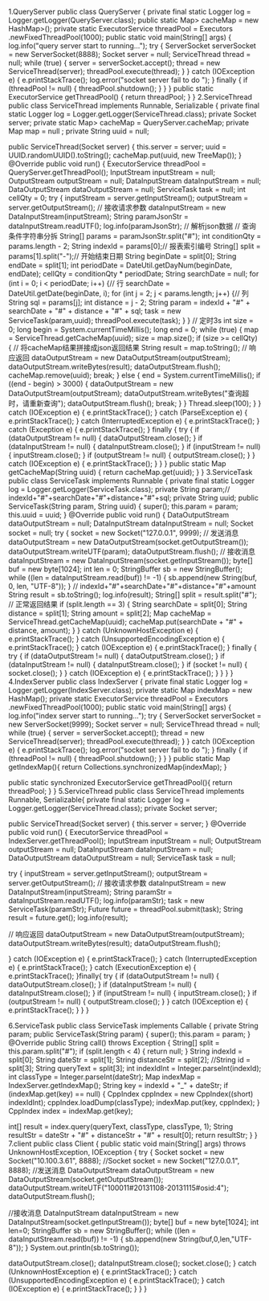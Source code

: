 1.QueryServer
public class QueryServer {
 private final static Logger log = Logger.getLogger(QueryServer.class);
 public static Map> cacheMap = new HashMap>();
 private static ExecutorService threadPool = Executors
   .newFixedThreadPool(1000);
 public static void main(String[] args) {
  log.info("query server start to running...");
  try {
   ServerSocket serverSocket = new ServerSocket(8888);
   Socket server = null;
   ServiceThread thread = null;
   while (true) {
    server = serverSocket.accept();
    thread = new ServiceThread(server);
    threadPool.execute(thread);
   }
  } catch (IOException e) {
   e.printStackTrace();
   log.error("socket server fail to do ");
  } finally {
   if (threadPool != null) {
    threadPool.shutdown();
   }
  }
 }
 public static ExecutorService getThreadPool() {
  return threadPool;
 }
}
2.ServiceThread
public class ServiceThread implements Runnable, Serializable {
 private final static Logger log = Logger.getLogger(ServiceThread.class);
 private Socket server;
 private static Map> cacheMap = QueryServer.cacheMap;
 private  Map map = null ;
 private String uuid = null;
 
 public ServiceThread(Socket server) {
  this.server = server;
  uuid = UUID.randomUUID().toString();
  cacheMap.put(uuid, new TreeMap());
 }
 @Override
 public void run() {
  ExecutorService threadPool = QueryServer.getThreadPool();
  InputStream inputStream = null;
  OutputStream outputStream = null;
  DataInputStream dataInputStream = null;
  DataOutputStream dataOutputStream = null;
  ServiceTask task = null;
  int cellQty = 0;
  try {
   inputStream = server.getInputStream();
   outputStream = server.getOutputStream();
   // 接收请求参数
   dataInputStream = new DataInputStream(inputStream);
   String paramJsonStr = dataInputStream.readUTF();
   log.info(paramJsonStr);
   // 解析json数据
   // 查询条件字符串分拆
   String[] params = paramJsonStr.split("#");
   int conditionQty = params.length - 2;
   String indexId = params[0];// 报表索引编号
   String[] split = params[1].split("-");// 开始结束日期
   String beginDate = split[0];
   String endDate = split[1];
   int periodDate = DateUtil.getDayNum(beginDate, endDate);
   cellQty = conditionQty * periodDate;
   String searchDate = null;
   for (int i = 0; i < periodDate; i++) {// 行
    searchDate = DateUtil.getDate(beginDate, i);
    for (int j = 2; j < params.length; j++) {// 列
     String sql = params[j];
     int distance = j - 2;
     String param = indexId + "#" + searchDate + "#" + distance
       + "#" + sql;
     task = new ServiceTask(param,uuid);
     threadPool.execute(task);
    }
   }
   // 定时3s
   int size = 0;
   long begin = System.currentTimeMillis();
   long end = 0;
   while (true) {
    map = ServiceThread.getCacheMap(uuid);
    size = map.size();
    if (size >= cellQty) {
     // 将cacheMap结果拼接成json返回结果
     String result = map.toString();
     // 响应返回
     dataOutputStream = new DataOutputStream(outputStream);
     dataOutputStream.writeBytes(result);
     dataOutputStream.flush();
     cacheMap.remove(uuid);
     break;
    } else {
     end = System.currentTimeMillis();
     if ((end - begin) > 3000) {
      dataOutputStream = new DataOutputStream(outputStream);
      dataOutputStream.writeBytes("查询超时，请重新查询");
      dataOutputStream.flush();
      break;
     }
    }
    Thread.sleep(100);
   }
  } catch (IOException e) {
   e.printStackTrace();
  } catch (ParseException e) {
   e.printStackTrace();
  } catch (InterruptedException e) {
   e.printStackTrace();
  } catch (Exception e) {
   e.printStackTrace();
  } finally {
   try {
    if (dataOutputStream != null) {
     dataOutputStream.close();
    }
    if (dataInputStream != null) {
     dataInputStream.close();
    }
    if (inputStream != null) {
     inputStream.close();
    }
    if (outputStream != null) {
     outputStream.close();
    }
   } catch (IOException e) {
    e.printStackTrace();
   }
  }
 }
 public static Map getCacheMap(String uuid) {
  return cacheMap.get(uuid);
 }
}
3.ServiceTask
public class ServiceTask implements Runnable {
 private final static Logger log = Logger.getLogger(ServiceTask.class);
 private String param;// indexId+"#"+searchDate+"#"+distance+"#"+sql;
 private String uuid;
 public ServiceTask(String param, String uuid) {
  super();
  this.param = param;
  this.uuid = uuid;
 }
 @Override
 public void run() {
  DataOutputStream dataOutputStream = null;
  DataInputStream dataInputStream = null;
  Socket socket = null;
  try {
   socket = new Socket("127.0.0.1", 9999);
   // 发送消息
   dataOutputStream = new DataOutputStream(socket.getOutputStream());
   dataOutputStream.writeUTF(param);
   dataOutputStream.flush();
   // 接收消息
   dataInputStream = new DataInputStream(socket.getInputStream());
   byte[] buf = new byte[1024];
   int len = 0;
   StringBuffer sb = new StringBuffer();
   while ((len = dataInputStream.read(buf)) != -1) {
    sb.append(new String(buf, 0, len, "UTF-8"));
   }
   // indexId+"#"+searchDate+"#"+distance+"#"+amount
   String result = sb.toString();
   log.info(result);
   String[] split = result.split("#");
   // 正常返回结果
   if (split.length == 3) {
    String searchDate = split[0];
    String distance = split[1];
    String amount = split[2];
    Map cacheMap = ServiceThread.getCacheMap(uuid);
    cacheMap.put(searchDate + "#" + distance, amount);
   }
  } catch (UnknownHostException e) {
   e.printStackTrace();
  } catch (UnsupportedEncodingException e) {
   e.printStackTrace();
  } catch (IOException e) {
   e.printStackTrace();
  } finally {
   try {
    if (dataOutputStream != null) {
     dataOutputStream.close();
    }
    if (dataInputStream != null) {
     dataInputStream.close();
    }
    if (socket != null) {
     socket.close();
    }
   } catch (IOException e) {
    e.printStackTrace();
   }
  }
 }
}
4.IndexServer
public class IndexServer {
 private final static Logger log = Logger.getLogger(IndexServer.class);
 private static Map indexMap = new HashMap();
 private static ExecutorService threadPool = Executors
   .newFixedThreadPool(1000);
 public static void main(String[] args) {
  log.info("index server start to running...");
  try {
   ServerSocket serverSocket = new ServerSocket(9999);
   Socket server = null;
   ServiceThread thread = null;
   while (true) {
    server = serverSocket.accept(); 
    thread = new ServiceThread(server);
    threadPool.execute(thread);
   }
  } catch (IOException e) {
   e.printStackTrace();
   log.error("socket server fail to do ");
  } finally {
   if (threadPool != null) {
    threadPool.shutdown();
   }
  }
 }
 public static Map getIndexMap(){
  return Collections.synchronizedMap(indexMap);
 }
 
 public static synchronized ExecutorService getThreadPool(){
  return threadPool;
 }
}
5.ServiceThread
public class ServiceThread implements Runnable, Serializable{
 private final static Logger log = Logger.getLogger(ServiceThread.class);
 private Socket server;
 
 public ServiceThread(Socket server) {
  this.server = server;
 }
 @Override
 public void run() {
  ExecutorService threadPool = IndexServer.getThreadPool();
  InputStream inputStream = null;
  OutputStream outputStream = null;
  DataInputStream dataInputStream = null;
  DataOutputStream dataOutputStream = null;
  ServiceTask task = null;
  
  try {
   inputStream = server.getInputStream();
   outputStream = server.getOutputStream();
   // 接收请求参数
   dataInputStream = new DataInputStream(inputStream);
   String paramStr = dataInputStream.readUTF();
   log.info(paramStr);
   task = new ServiceTask(paramStr);
   Future future = threadPool.submit(task);
   String result = future.get();
   log.info(result);
   
   // 响应返回
   dataOutputStream = new DataOutputStream(outputStream);
   dataOutputStream.writeBytes(result);
   dataOutputStream.flush();
   
  } catch (IOException e) {
   e.printStackTrace();
  } catch (InterruptedException e) {
   e.printStackTrace();
  } catch (ExecutionException e) {
   e.printStackTrace();
  }finally{
   try {
    if (dataOutputStream != null) {
     dataOutputStream.close();
    }
    if (dataInputStream != null) {
     dataInputStream.close();
    }
    if (inputStream != null) {
     inputStream.close();
    }
    if (outputStream != null) {
     outputStream.close();
    }
   } catch (IOException e) {
    e.printStackTrace();
   }
  }
 }
 
6.ServiceTask
public class ServiceTask implements Callable {
 private String param;
 public ServiceTask(String param) {
  super();
  this.param = param;
 }
 @Override
 public String call() throws Exception {
  String[] split = this.param.split("#");
  if (split.length < 4) {
   return null;
  }
  String indexId = split[0];
  String dateStr = split[1];
  String distanceStr = split[2];
  //String id = split[3];
  String queryText = split[3];
  int indexIdInt = Integer.parseInt(indexId);
  int classType = Integer.parseInt(dateStr);
  Map indexMap = IndexServer.getIndexMap();
  String key = indexId + "_" + dateStr;
  if (indexMap.get(key) == null) {
   CppIndex cppIndex = new CppIndex((short) indexIdInt);
   cppIndex.loadDump(classType);
   indexMap.put(key, cppIndex);
  }
  CppIndex index = indexMap.get(key);
  
  int[] result = index.query(queryText, classType, classType, 1);
  String resultStr = dateStr + "#" + distanceStr + "#" + result[0];
  return resultStr;
 }
}
7.client
public class Client {
 public static void main(String[] args) throws UnknownHostException, IOException {
 try {
   Socket socket = new Socket("10.100.3.61", 8888);
   //Socket socket = new Socket("127.0.0.1", 8888);
   //发送消息
   DataOutputStream dataOutputStream = new DataOutputStream(socket.getOutputStream());
   dataOutputStream.writeUTF("100011#20131108-20131115#osid:4");
   dataOutputStream.flush();
   
   //接收消息
   DataInputStream dataInputStream = new DataInputStream(socket.getInputStream());
   byte[] buf = new byte[1024];
   int len=0;
   StringBuffer sb = new StringBuffer();
   while ((len = dataInputStream.read(buf)) != -1) {
       sb.append(new String(buf,0,len,"UTF-8"));
   }
   System.out.println(sb.toString());
   
   dataOutputStream.close();
   dataInputStream.close();
   socket.close();
  } catch (UnknownHostException e) {
   e.printStackTrace();
  } catch (UnsupportedEncodingException e) {
   e.printStackTrace();
  } catch (IOException e) {
   e.printStackTrace();
  }
 }
}